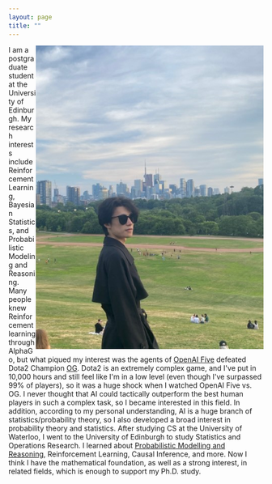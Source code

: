 ```yaml
---
layout: page
title: ""
---
```


<img src="/assets/images/thumbnail_32FFF408@C7739343.328DC562.jpg" style="float: right;" alt="Image description" style="zoom:67%;" />

I am a postgraduate student at the University of Edinburgh. My research interests include Reinforcement Learning, Bayesian Statistics, and Probabilistic Modeling and Reasoning. Many people knew Reinforcement learning through AlphaGo, but what piqued my interest was the agents of [OpenAI Five](https://openai.com/blog/openai-five/) defeated Dota2 Champion [OG](https://ogs.gg/). Dota2 is an extremely complex game, and I've put in 10,000 hours and still feel like I'm in a low level (even though I've surpassed 99% of players), so  it was a huge shock when I watched OpenAI Five vs. OG. I never thought that AI could tactically outperform the best human players in such a complex task, so I became interested in this field. In addition, according to my personal understanding, AI is a huge branch of statistics/probability theory, so I also developed a broad interest in probability theory and statistics. After studying CS at the University of Waterloo, I went to the University of Edinburgh to study Statistics and Operations Research.  I learned about [Probabilistic Modelling and Reasoning](https://www.inf.ed.ac.uk/teaching/courses/pmr/21-22/), Reinforcement Learning, Causal Inference, and more. Now I think I have the mathematical foundation, as well as a strong interest, in related fields, which is enough to support my Ph.D. study.
